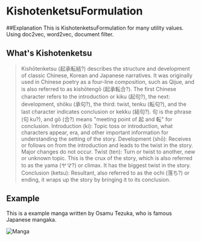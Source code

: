 # KishotenketsuFormulation

##Explanation
This is KishotenketsuFormulation for many utility values.
Using doc2vec, word2vec, document filter.

## What's Kishotenketsu

>Kishōtenketsu (起承転結?) describes the structure and development of classic Chinese, Korean and Japanese narratives.
It was originally used in Chinese poetry as a four-line composition, such as Qijue, and is also referred to as kishōtengō (起承転合?).
The first Chinese character refers to the introduction or kiku (起句?), the next: development, shōku (承句?), the third: twist, tenku (転句?), and the last character indicates conclusion or kekku (結句?).
句 is the phrase (句 ku?), and gō (合?) means "meeting point of 起 and 転" for conclusion.
Introduction (ki): Topic toss or introduction, what characters appear, era, and other important information for understanding the setting of the story.
Development (shō): Receives or follows on from the introduction and leads to the twist in the story. Major changes do not occur.
Twist (ten): Turn or twist to another, new or unknown topic. This is the crux of the story, which is also referred to as the yama (ヤマ?) or climax. It has the biggest twist in the story.
Conclusion (ketsu): Resultant, also referred to as the ochi (落ち?) or ending, it wraps up the story by bringing it to its conclusion.

## Example
This is a example manga written by Osamu Tezuka, who is famous Japanese mangaka.

![Manga](http://blog-imgs-44.fc2.com/s/u/b/subcham/2014102522490860e.jpg "Manga")